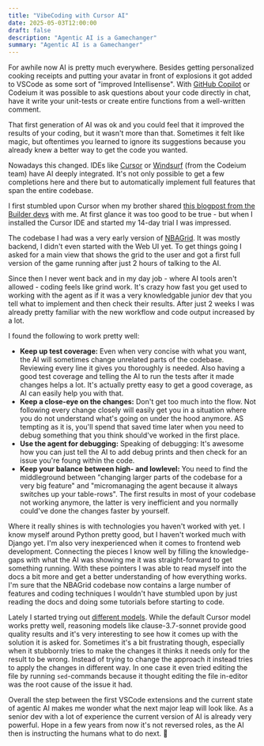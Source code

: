 ```yaml
---
title: "VibeCoding with Cursor AI"
date: 2025-05-03T12:00:00
draft: false
description: "Agentic AI is a Gamechanger"
summary: "Agentic AI is a Gamechanger"
---
```


For awhile now AI is pretty much everywhere. Besides getting personalized cooking receipts and putting your avatar in front of explosions it got added to VSCode as some sort of "improved Intellisense". With [GitHub Copilot](https://github.com/features/copilot) or Codeium it was possible to ask questions about your code directly in chat, have it write your unit-tests or create entire functions from a well-written comment.

That first generation of AI was ok and you could feel that it improved the results of your coding, but it wasn't more than that. Sometimes it felt like magic, but oftentimes you learned to ignore its suggestions because you already knew a better way to get the code you wanted.

Nowadays this changed. IDEs like [Cursor](https://www.cursor.com/) or [Windsurf](https://windsurf.com/) (from the Codeium team) have AI deeply integrated. It's not only possible to get a few completions here and there but to automatically implement full features that span the entire codebase.

I first stumbled upon Cursor when my brother shared [this blogpost from the Builder devs](https://www.builder.io/blog/cursor-tips) with me. At first glance it was too good to be true - but when I installed the Cursor IDE and started my 14-day trial I was impressed.

The codebase I had was a very early version of [NBAGrid](https://nbagrid.pythonanywhere.com/). It was mostly backend, I didn't even started with the Web UI yet. To get things going I asked for a main view that shows the grid to the user and got a first full version of the game running after just 2 hours of talking to the AI.

Since then I never went back and in my day job - where AI tools aren't allowed - coding feels like grind work. It's crazy how fast you get used to working with the agent as if it was a very knowledgable junior dev that you tell what to implement and then check their results. After just 2 weeks I was already pretty familiar with the new workflow and code output increased by a lot.

I found the following to work pretty well:

* **Keep up test coverage:** Even when very concise with what you want, the AI will sometimes change unrelated parts of the codebase. Reviewing every line it gives you thoroughly is needed. Also having a good test coverage and telling the AI to run the tests after it made changes helps a lot. It's actually pretty easy to get a good coverage, as AI can easily help you with that.
* **Keep a close-eye on the changes:** Don't get too much into the flow. Not following every change closely will easily get you in a situation where you do not understand what's going on under the hood anymore. AS tempting as it is, you'll spend that saved time later when you need to debug something that you think should've worked in the first place.
* **Use the agent for debugging:** Speaking of debugging: It's awesome how you can just tell the AI to add debug prints and then check for an issue you're foung within the code.
* **Keep your balance between high- and lowlevel:** You need to find the middleground between "changing larger parts of the codebase for a very big feature" and "micromanaging the agent because it always switches up your table-rows". The first results in most of your codebase not working anymore, the latter is very inefficient and you normally could've done the changes faster by yourself.

Where it really shines is with technologies you haven't worked with yet. I know myself around Python pretty good, but I haven't worked much with Django yet. I'm also very inexperienced when it comes to frontend web development. Connecting the pieces I know well by filling the knowledge-gaps with what the AI was showing me it was straight-forward to get something running. With these pointers I was able to read myself into the docs a bit more and get a better understanding of how everything works. I'm sure that the NBAGrid codebase now contains a large number of features and coding techniques I wouldn't have stumbled upon by just reading the docs and doing some tutorials before starting to code.

Lately I started trying out [different models](https://docs.cursor.com/settings/models). While the default Cursor model works pretty well, reasoning models like clause-3.7-sonnet provide good quality results and it's very interesting to see how it comes up with the solution it is asked for. Sometimes it's a bit frustrating though, especially when it stubbornly tries to make the changes it thinks it needs only for the result to be wrong. Instead of trying to change the approach it instead tries to apply the changes in different way. In one case it even tried editing the file by running `sed`-commands because it thought editing the file in-editor was the root cause of the issue it had.

Overall the step between the first VSCode extensions and the current state of agentic AI makes me wonder what the next major leap will look like. As a senior dev with a lot of experience the current version of AI is already very powerful. Hope in a few years from now it's not reversed roles, as the AI then is instructing the humans what to do next. 👀